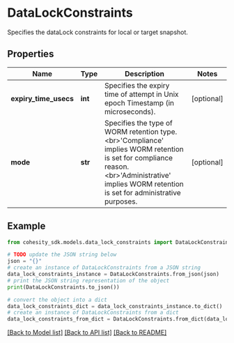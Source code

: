 # DataLockConstraints

Specifies the dataLock constraints for local or target snapshot.

## Properties

Name | Type | Description | Notes
------------ | ------------- | ------------- | -------------
**expiry_time_usecs** | **int** | Specifies the expiry time of attempt in Unix epoch Timestamp (in microseconds). | [optional] 
**mode** | **str** | Specifies the type of WORM retention type. &lt;br&gt;&#39;Compliance&#39; implies WORM retention is set for compliance reason. &lt;br&gt;&#39;Administrative&#39; implies WORM retention is set for administrative purposes. | [optional] 

## Example

```python
from cohesity_sdk.models.data_lock_constraints import DataLockConstraints

# TODO update the JSON string below
json = "{}"
# create an instance of DataLockConstraints from a JSON string
data_lock_constraints_instance = DataLockConstraints.from_json(json)
# print the JSON string representation of the object
print(DataLockConstraints.to_json())

# convert the object into a dict
data_lock_constraints_dict = data_lock_constraints_instance.to_dict()
# create an instance of DataLockConstraints from a dict
data_lock_constraints_from_dict = DataLockConstraints.from_dict(data_lock_constraints_dict)
```
[[Back to Model list]](../README.md#documentation-for-models) [[Back to API list]](../README.md#documentation-for-api-endpoints) [[Back to README]](../README.md)


